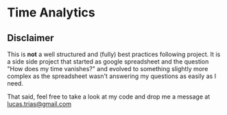 # Time Analytics
## Disclaimer
This is **not** a well structured and (fully) best practices following project. It is a side side project that started as google spreadsheet and the question "How does my time vanishes?" and evolved to something slightly more complex as the spreadsheet wasn't answering my questions as easily as I need.

That said, feel free to take a look at my code and drop me a message at <lucas.trias@gmail.com> 

